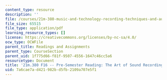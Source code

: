 ```yaml
---
content_type: resource
description: ''
file: /courses/21m-380-music-and-technology-recording-techniques-and-audio-production-fall-2016/7a6cae7ad421982bd5fb2109a707e5f1_MIT21M_380F16_assn_rd00.pdf
file_size: 65515
file_type: application/pdf
learning_resource_types: []
license: https://creativecommons.org/licenses/by-nc-sa/4.0/
ocw_type: OCWFile
parent_title: Readings and Assignments
parent_type: CourseSection
parent_uid: 1f775d66-f81f-9507-4556-1647c46cc5a6
resourcetype: Document
title: '21m.380 F16 -- Pre-Semester Reading: The Art of Sound Recording'
uid: 7a6cae7a-d421-982b-d5fb-2109a707e5f1
---
```

